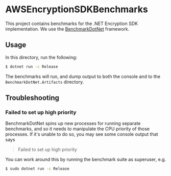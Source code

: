 # AWSEncryptionSDKBenchmarks

This project contains benchmarks for the .NET Encryption SDK implementation.
We use the [BenchmarkDotNet](https://benchmarkdotnet.org/) framework.

## Usage

In this directory, run the following:

```bash
$ dotnet run -c Release
```

The benchmarks will run, and dump output to both the console
and to the `BenchmarkDotNet.Artifacts` directory.

## Troubleshooting

### Failed to set up high priority

BenchmarkDotNet spins up new processes for running separate benchmarks,
and so it needs to manipulate the CPU priority of those processes.
If it's unable to do so, you may see some console output that says

> Failed to set up high priority

You can work around this by running the benchmark suite as superuser, e.g.

```bash
$ sudo dotnet run -c Release
```
